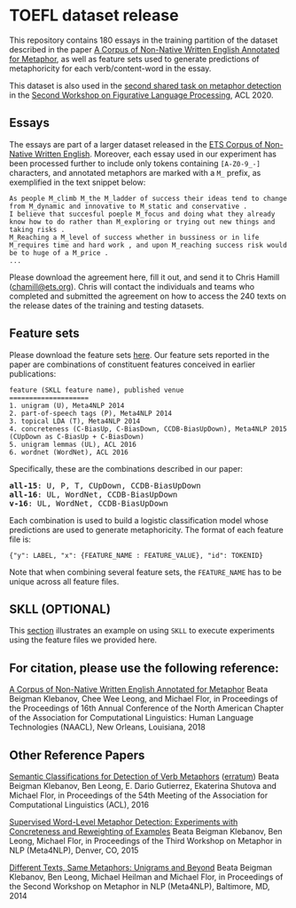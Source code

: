 # TOEFL dataset release

This repository contains 180 essays in the training partition of the dataset described in the paper [A Corpus of Non-Native Written English Annotated for Metaphor](http://www.aclweb.org/anthology/N18-2014), as well as feature sets used to generate predictions of metaphoricity for each verb/content-word in the essay.

This dataset is also used in the [second shared task on metaphor detection](https://competitions.codalab.org/competitions/22188) in the [Second Workshop on Figurative Language Processing](https://sites.google.com/view/figlang2020/home), ACL 2020.


Essays
---------
The essays are part of a larger dataset released in the [ETS Corpus of Non-Native Written English](https://catalog.ldc.upenn.edu/LDC2014T06). Moreover, each essay used in our experiment has been processed further to include only tokens containing `[A-Z0-9_-]` characters, and annotated metaphors are marked with a `M_` prefix, as exemplified in the text snippet below:

```
As people M_climb M_the M_ladder of success their ideas tend to change from M_dynamic and innovative to M_static and conservative .
I believe that succesful poeple M_focus and doing what they already know how to do rather than M_exploring or trying out new things and taking risks .
M_Reaching a M_level of success whether in bussiness or in life M_requires time and hard work , and upon M_reaching success risk would be to huge of a M_price .
...
```

Please download the agreement here, fill it out, and send it to Chris Hamill (chamill@ets.org). Chris will contact the individuals and teams who completed and submitted the agreement on how to access the 240 texts on the release dates of the training and testing datasets.

Feature sets
---------
Please download the feature sets [here](https://github.com/EducationalTestingService/metaphor/releases/download/v1.0/naacl_toefl_train.zip). Our feature sets reported in the paper are combinations of constituent features conceived in earlier publications:

```
feature (SKLL feature name), published venue
====================
1. unigram (U), Meta4NLP 2014
2. part-of-speech tags (P), Meta4NLP 2014
3. topical LDA (T), Meta4NLP 2014
4. concreteness (C-BiasUp, C-BiasDown, CCDB-BiasUpDown), Meta4NLP 2015 (CUpDown as C-BiasUp + C-BiasDown)
5. unigram lemmas (UL), ACL 2016
6. wordnet (WordNet), ACL 2016
```

Specifically, these are the combinations described in our paper:

<pre>
<b>all-15</b>: U, P, T, CUpDown, CCDB-BiasUpDown
<b>all-16</b>: UL, WordNet, CCDB-BiasUpDown
<b>v-16</b>: UL, WordNet, CCDB-BiasUpDown
</pre>

Each combination is used to build a logistic classification model whose predictions are used to generate metaphoricity. The format of each feature file is:

```
{"y": LABEL, "x": {FEATURE_NAME : FEATURE_VALUE}, "id": TOKENID}
```

Note that when combining several feature sets, the `FEATURE_NAME` has to be unique across all feature files.

SKLL (OPTIONAL)
---------
This [section](https://github.com/EducationalTestingService/metaphor/blob/master/NAACL-FLP-shared-task/README.md#skll-optional) illustrates an example on using `SKLL` to execute experiments using the feature files we provided here.


For citation, please use the following reference:
---------
[A Corpus of Non-Native Written English Annotated for Metaphor](http://www.aclweb.org/anthology/N18-2014.pdf)
Beata Beigman Klebanov, Chee Wee Leong, and Michael Flor, in Proceedings of the Proceedings of 16th Annual Conference of the North American Chapter of the Association for Computational Linguistics: Human Language Technologies (NAACL), New Orleans, Louisiana, 2018


Other Reference Papers
---------
[Semantic Classifications for Detection of Verb Metaphors](http://aclweb.org/anthology/P/P16/P16-2017.pdf)
([erratum](https://github.com/EducationalTestingService/metaphor/blob/master/verbs/paper/metaphor_acl_2016_erratum.pdf))
Beata Beigman Klebanov, Ben Leong, E. Dario Gutierrez, Ekaterina Shutova and Michael Flor, in Proceedings of the 54th Meeting of the Association for Computational Linguistics (ACL), 2016

[Supervised Word-Level Metaphor Detection: Experiments with Concreteness and Reweighting of Examples](https://aclweb.org/anthology/W/W15/W15-1402.pdf)
Beata Beigman Klebanov, Ben Leong, Michael Flor,
in Proceedings of the Third Workshop on Metaphor in NLP (Meta4NLP), Denver, CO, 2015

[Different Texts, Same Metaphors: Unigrams and Beyond](http://anthology.aclweb.org/W/W14/W14-2302.pdf)
Beata Beigman Klebanov, Ben Leong, Michael Heilman and Michael Flor,
in Proceedings of the Second Workshop on Metaphor in NLP (Meta4NLP), Baltimore, MD, 2014
